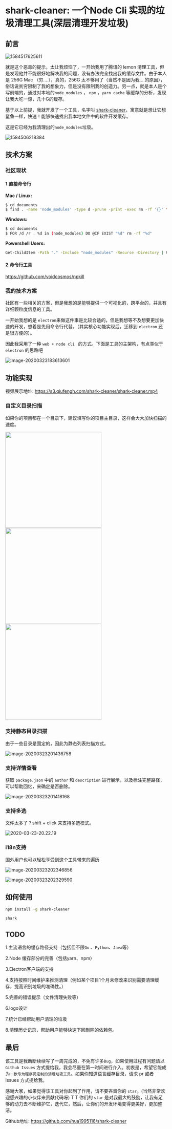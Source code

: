 # shark-cleaner: 一个Node Cli 实现的垃圾清理工具(深层清理开发垃圾)

## 前言

![1584517625611](https://s3.qiufengh.com/blog/1584517625611.jpg)

就是这个恶毒的提示，太让我烦恼了，一开始我用了腾讯的 lemon 清理工具，但是发现他并不能很好地解决我的问题，没有办法完全找出我的缓存文件。由于本人是 256G Mac （穷....），真的，256G 太不够用了（当然不是因为我....的原因），俗话说贫穷限制了我的想象力，但是没有限制我的创造力。另一点，就是本人是个写前端的，通过对本地的`node_modules` ， `npm` ，`yarn cache` 等缓存的分析，发现让我大吃一惊，几十G的缓存。

基于以上前提，我就开发了一个工具，名字叫 [shark-cleaner](https://github.com/hua1995116/shark-cleaner)，寓意就是想让它想鲨鱼一样，快速！能够快速找出我本地文件中的软件开发缓存。

这是它已经为我清理出的`node_modules`垃圾。

![1584506218384](https://s3.qiufengh.com/blog/1584506218384.jpg)

## 技术方案

### 社区现状

#### 1.直接命令行

 **Mac / Linux:**

```bash
$ cd documents
$ find . -name 'node_modules' -type d -prune -print -exec rm -rf '{}' \;
```

**Windows:**

```bash
$ cd documents
$ FOR /d /r . %d in (node_modules) DO @IF EXIST "%d" rm -rf "%d"
```

**Powershell Users:**

```bash
Get-ChildItem -Path "." -Include "node_modules" -Recurse -Directory | Remove-Item -Recurse -Force
```

#### 2.命令行工具

https://github.com/voidcosmos/npkill

### 我的技术方案

社区有一些相关的方案，但是我想的是能够提供一个可视化的，跨平台的，并且有详细颗粒度信息的工具。

一开始我想的是 `electron`来做这件事是比较合适的，但是我想等不及想要更加快速的开发，想着是先用命令行代替。（其实核心功能实现后，迁移到 `electron` 还是很方便的）。

因此我采用了一种 `web + node cli `  的方式。下面是工具的主架构，有点类似于` electron` 的思路吧

![image-20200323183613601](https://s3.qiufengh.com/blog/image-20200323183613601.png)

## 功能实现

视频展示地址: https://s3.qiufengh.com/shark-cleaner/shark-cleaner.mp4

### 自定义目录扫描

如果你的项目都在一个目录下，建议填写你的项目主目录，这样会大大加快扫描的速度。

<img src="https://s3.qiufengh.com/shark-cleaner/shark-init.jpg" width="300"/>

<img src="https://s3.qiufengh.com/shark-cleaner/shark-scanner.jpg" width="300"/>



<img src="https://s3.qiufengh.com/shark-cleaner/shark-computed.jpg" width="300"/>

### 支持静态目录扫描

由于一些目录是固定的，因此为静态列表扫描方式。

![image-20200323201436758](https://s3.qiufengh.com/blog/image-20200323201436758.png)

### 支持详情查看

获取 `package.json` 中的 `author` 和 `description` 进行展示，以及标注完整路径，可以帮助回忆，来确定是否删除。

![image-20200323201418168](https://s3.qiufengh.com/blog/image-20200323201418168.png)

### 支持多选

文件太多了？shift + click 来支持多选模式。

![2020-03-23-20.22.19](https://s3.qiufengh.com/blog/2020-03-23-20.22.19.gif)

### i18n支持

国外用户也可以轻松享受到这个工具带来的遍历

![image-20200323202346856](https://s3.qiufengh.com/blog/image-20200323202346856.png)

![image-20200323202329590](https://s3.qiufengh.com/blog/image-20200323202329590.png)



## 如何使用

```bash
npm install -g shark-cleaner

shark
```

## TODO

1.主流语言的缓存路径支持（包括但不限`Go` 、`Python`、`Java`等）

2.Node 缓存部分的完善（包括yarn、npm）

3.Electron客户端的支持

4.支持按照时间维护来推测清理（例如某个项目1个月未修改来识别需要清理缓存，提高识别垃圾的准确性。）

5.完善的错误提示（文件清理失败等）

6.logo设计

7.统计已经帮助用户清理的垃圾

8.清理历史记录，帮助用户能够快速下回删除的依赖包。



## 最后

该工具是我断断续续写了一周完成的，不免有许多`Bug`，如果使用过程有问题请以 `Github Issues` 方式提给我，我会尽量在第一时间进行介入。初衷是，希望它能成为`一款专为程序员定制的清理垃圾工具`。如果你知道语言缓存目录，请求 pr 或者 Issues 方式提给我。

感谢大家，如果觉得该工具对你起到了作用，请不要吝啬你的 `star`。(当然非常欢迎感兴趣的小伙伴来贡献代码呀) T T 你们的 `star` 是对我最大的鼓励，让我有足够的动力去不断维护它，迭代它，然后，让你们的开发环境变得更美好，更加整洁。

Github地址: https://github.com/hua1995116/shark-cleaner

